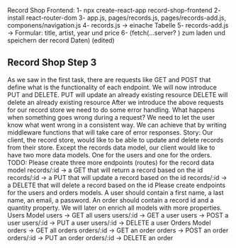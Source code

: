 Record Shop Frontend:
1- npx create-react-app  record-shop-frontend
2- install react-router-dom
3- app.js, pages/records.js, pages/records-add.js, componens/navigation.js
4- records.js -> einache Tabelle
5- records-add.js -> Formular: title, artist, year und price
6- (fetch(...server? ) zum laden und speichern der record Daten)
(edited)


Record Shop Step 3
---
As we saw in the first task, there are requests like GET and POST that define what is the functionality of each endpoint. We will now introduce PUT and DELETE.
PUT will update an already existing resource
DELETE will delete an already existing resource
After we introduce the above requests for our record store we need to do some error handling. What happens when something goes wrong during a request? We need to let the user know what went wrong in a consistent way. We can achieve that by writing middleware functions that will take care of error responses.
Story: Our client, the record store, would like to be able to update and delete records from their store. Except the records data model, our client would like to have two more data models. One for the users and one for the orders.
TODO:
Please create three more endpoints (routes) for the record data model
records/:id -> a GET that will return a record based on the id
records/:id -> a PUT that will update a record based on the id
records/:id -> a DELETE that will delete a record based on the id
Please create endpoints for the users and orders models. A user should contain a first name, a last name, an email, a password. An order should contain a record id and a quantity property. We will later on enrich all models with more properties.
Users Model
users -> GET all users
users/:id -> GET a user
users -> POST a user
users/:id -> PUT a user
users/:id -> DELETE a user
Orders Model
orders -> GET all orders
orders/:id -> GET an order
orders -> POST an order
orders/:id -> PUT an order
orders/:id -> DELETE an order